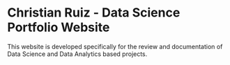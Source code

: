 # Christian Ruiz - Data Science Portfolio Website

This website is developed specifically for the review and documentation of Data Science and Data Analytics based projects.
